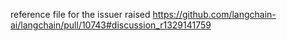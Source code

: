 reference file for the issuer raised https://github.com/langchain-ai/langchain/pull/10743#discussion_r1329141759
